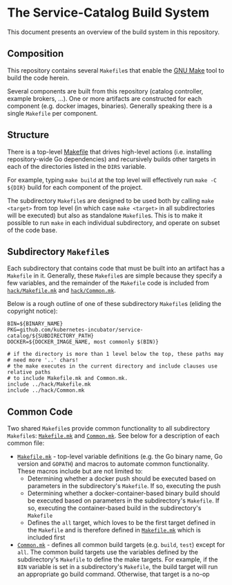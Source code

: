 # The Service-Catalog Build System

This document presents an overview of the build system in this repository.

## Composition

This repository contains several `Makefile`s that enable the
[GNU Make](https://www.gnu.org/software/make/manual/make.html) tool to build
the code herein.

Several components are built from this repository (catalog controller,
example brokers, ...). One or more artifacts are constructed for each component
(e.g. docker images, binaries). Generally speaking there is a single
`Makefile` per component.

## Structure

There is a top-level [Makefile](./Makefile) that drives high-level actions
(i.e. installing repository-wide Go dependencies) and recursively builds other
targets in each of the directories listed in the `DIRS` variable.

For example, typing `make build` at the top level will effectively run
`make -C ${DIR}` build for each component of the project.

The subdirectory `Makefile`s are designed to be used both by calling
`make <target>` from top level (in which case `make <target>` in all
subdirectories will be executed) but also as standalone `Makefile`s. This is
to make it possible to run `make` in each individual subdirectory, and
operate on subset of the code base.


## Subdirectory `Makefile`s

Each subdirectory that contains code that must be built into an artifact has
a `Makefile` in it. Generally, these `Makefile`s are simple because they specify
a few variables, and the remainder of the `Makefile` code is included from
[`hack/Makefile.mk`](./hack/Makefile.mk) and
[`hack/Common.mk`](./hack/Common.mk).

Below is a rough outline of one of these subdirectory `Makefile`s (eliding the
copyright notice):

```console
BIN=${BINARY_NAME}
PKG=github.com/kubernetes-incubator/service-catalog/${SUBDIRECTORY_PATH}
DOCKER=${DOCKER_IMAGE_NAME, most commonly $(BIN)}

# if the directory is more than 1 level below the top, these paths may
# need more '..' chars!
# the make executes in the current directory and include clauses use relative paths
# to include Makefile.mk and Common.mk.
include ../hack/Makefile.mk
include ../hack/Common.mk
```

## Common Code

Two shared `Makefile`s provide common functionality to all subdirectory
`Makefile`s: [`Makefile.mk`](./hack/Makefile.mk) and
[`Common.mk`](./hack.Common.mk). See below for a description of each common
file:

- [`Makefile.mk`](./hack/Makefile.mk) - top-level variable definitions (e.g.
  the Go binary name, Go version and `GOPATH`) and macros to automate common
  functionality. These macros include but are not limited to:
    - Determining whether a docker push should be executed based on parameters
      in the subdirectory's `Makefile`. If so, executing the push
    - Determining whether a docker-container-based binary build should be
      executed based on parameters in the subdirectory's `Makefile`. If so,
      executing the container-based build in the subdirectory's `Makefile`
    - Defines the `all` target, which loves to be the first target defined in
      the `Makefile` and is therefore defined in
      [`Makefile.mk`](./hack/Makefile.mk) which is included first
- [`Common.mk`](./hack/Common.mk) - defines all common build targets (e.g.
  `build`, `test`) except for `all`. The common build targets use the
  variables defined by the subdirectory's `Makefile` to define the make
  targets. For example, if the `BIN` variable is set in a subdirectory's
  `Makefile`, the build target will run an appropriate go build command.
  Otherwise, that target is a no-op
